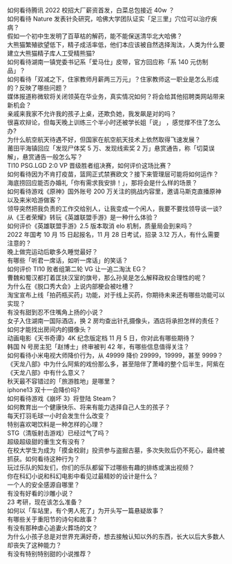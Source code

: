如何看待腾讯 2022 校招大厂薪资首发，白菜总包接近 40w ？  
如何看待 Nature 发表针灸研究，哈佛大学团队证实「足三里」穴位可以治疗疾病？  
假如一个初中生发明了百草枯的解药，能不能保送清华北大哈佛？  
大熊猫繁殖欲望低下，精子成活率低，他们本应该被自然选择淘汰，人类为什么要建立大熊猫精子库人工受精熊猫?  
如何看待湖南一镇党委书记系「爱马仕」皮带，官方回应称「系 140 元仿制品」？  
如何看待「双减之下，住家教师月薪两三万元」？住家教师这一职业是怎么形成的？反映了哪些问题？  
媒体报道称微软将关闭领英在华业务，真实情况如何？将会给其他招聘类网站带来新机会？  
亲戚来我家不允许我的孩子上桌，还欺负她，我发飙是对的吗？  
很喜欢辩论，但每天晚上训练三个半小时还被学长姐「说」 ，感觉撑不住了怎么办?  
为什么航空航天待遇不好，但国家在航空航天技术上依然取得飞速发展？  
莆田平海镇回应「发现尸体奖 5 万、发现线索奖 2 万」悬赏通告，称「切莫误解」，悬赏通告一般怎么写？  
TI10 PSG.LGD 2:0 VP 晋级胜者组决赛，如何评价这场比赛？  
如何看待因为不肯打疫苗，篮网正式禁赛欧文？接下来管理层可能将如何运作？  
海底捞回应能否办婚礼「你有需求我安排！」，那将会是什么样的场景？  
如何看待游戏《原神》国外账号 200 万关注的挑战内容里，邀请马斯克直播原神以及来米哈游做客？  
领导突然把我负责的工作交给别人，让我变成一个闲人，我要不要找领导谈一谈?  
从《王者荣耀》转玩《英雄联盟手游》是一种什么体验？  
如何评价《英雄联盟手游》2.5 版本取消 elo 机制，质量局会到来吗？  
2022 年国考 10 月 15 日起报名，11 月 28 日考试，招录 3.12 万人，有什么需要注意的？  
晚上做完运动后歇多久睡觉最好？  
有哪些「听君一席话，如听一席话」的笑话？  
如何评价 TI10 败者组第二轮 VG 让一追二淘汰 EG？  
曹魏和蜀汉都打着匡扶汉室的旗号，那么孙吴是怎么解释政权合理性的呢？  
为什么在《脱口秀大会》上说内部梗会被吐槽？  
淘宝宣布上线「拍药瓶买药」功能，对于线上买药，你期待未来还有哪些功能可以实现？  
有没有甜到忍不住嘴角上扬的小说？  
女子入住湖南一国际酒店，换 2 房均查出针孔摄像头，酒店将承担怎样的责任？如何才能找出房间内的摄像头？  
动画电影《天书奇谭》4K 纪念版定档 11 月 5 日，你对此有哪些期待？  
韩国 N 号房主犯「赵博士」终审被判 42 年，有哪些信息值得关注？  
如何看待小米电视大师降价行为，从 49999 降价 29999，19999，甚至 9999？  
《天龙八部》中为什么阿紫的戏份那么多，甚至陪伴了萧峰的整个后半生，阿紫在《天龙八部》中有什么意义？  
秋天最不容错过的「旅游胜地」是哪里？  
iphone13 双十一会降价吗?  
如何看待游戏《崩坏 3》将登陆 Steam？  
如何教育出一个健康快乐、将来有能力选择自己人生的孩子？  
每天打羽毛球一小时会发生什么改变？  
特别喜欢喝饮料是一种怎样的心理？  
STG（清版射击游戏）已经过气了吗？  
超级超级甜的重生文有没有？  
在校大学生为成为「摸金校尉」投资参与盗掘古墓，多次失败后仍不死心，最终被抓获。如何看待这种行为？  
玩过乐队的知友们，你们的乐队都留下过哪些有趣的排练或演出视频？  
你在科幻小说和科幻电影中看见过最精妙的设计是什么？  
一个人的安全感源自哪里？  
有没有好看的沙雕小说？  
23 考研，现在该怎么准备？  
如何以「车站里，有个男人死了」为开头写一篇悬疑故事？  
有哪些关于重阳节的诗句和故事？  
有没有那种虐心追妻火葬场的文？  
为什么小孩子总是对世界充满好奇，想去接触认知以外的东西，长大以后大多数人却丧失了这种能力？  
有没有特别特别甜的小说推荐？  

